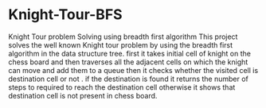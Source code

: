 # Knight-Tour-BFS
Knight Tour problem Solving using breadth first algorithm
This project solves the well known Knight tour problem by using the breadth first algorithm in the data structure tree.
first it takes initial cell of knight on the chess board and then traverses all the adjacent cells on which the knight can move and add them to a queue 
then it checks whether the visited cell is destination cell or not .
if the destination is found it returns the number of steps to required to reach the destination cell otherwise it shows that destination cell is not present in chess board.
